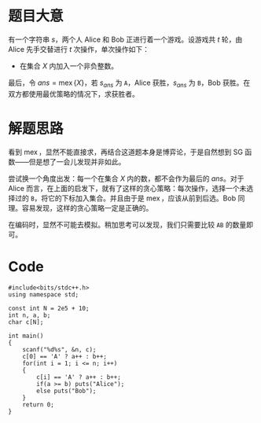 # 题目大意
有一个字符串 $s$，两个人 Alice 和 Bob 正进行着一个游戏。设游戏共 $t$ 轮，由 Alice 先手交替进行 $t$ 次操作，单次操作如下：

- 在集合 $X$ 内加入一个非负整数。

最后，令 $ans = \operatorname{mex}\{X\}$，若 $s_{ans}$ 为 `A`，Alice 获胜，$s_{ans}$ 为 `B`，Bob 获胜。在双方都使用最优策略的情况下，求获胜者。

# 解题思路
看到 $\operatorname{mex}$，显然不能直接求，再结合这道题本身是博弈论，于是自然想到 SG 函数——但是想了一会儿发现并非如此。

尝试换一个角度出发：每一个在集合 $X$ 内的数，都不会作为最后的 $ans$。对于 Alice 而言，在上面的启发下，就有了这样的贪心策略：每次操作，选择一个未选择过的 `B`，将它的下标加入集合。并且由于是 $\operatorname{mex}$，应该从前到后选。Bob 同理。容易发现，这样的贪心策略一定是正确的。

在编码时，显然不可能去模拟。稍加思考可以发现，我们只需要比较 `AB` 的数量即可。

# Code
```
#include<bits/stdc++.h>
using namespace std;

const int N = 2e5 + 10;
int n, a, b;
char c[N];

int main()
{
	scanf("%d%s", &n, c);
	c[0] == 'A' ? a++ : b++; 
	for(int i = 1; i <= n; i++)
	{
		c[i] == 'A' ? a++ : b++;
		if(a >= b) puts("Alice");
		else puts("Bob"); 
	}
	return 0;
}
```
